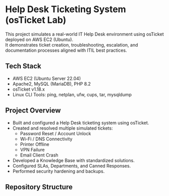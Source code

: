 # Help Desk Ticketing System (osTicket Lab)

This project simulates a real-world IT Help Desk environment using osTicket deployed on AWS EC2 (Ubuntu).  
It demonstrates ticket creation, troubleshooting, escalation, and documentation processes aligned with ITIL best practices.

## Tech Stack
- AWS EC2 (Ubuntu Server 22.04)
- Apache2, MySQL (MariaDB), PHP 8.2
- osTicket v1.18.x
- Linux CLI Tools: ping, netplan, ufw, cups, tar, mysqldump

## Project Overview
- Built and configured a Help Desk ticketing system using osTicket.
- Created and resolved multiple simulated tickets:
  - Password Reset / Account Unlock
  - Wi-Fi / DNS Connectivity
  - Printer Offline
  - VPN Failure
  - Email Client Crash
- Developed a Knowledge Base with standardized solutions.
- Configured SLAs, Departments, and Canned Responses.
- Performed security hardening and backups.

## Repository Structure
